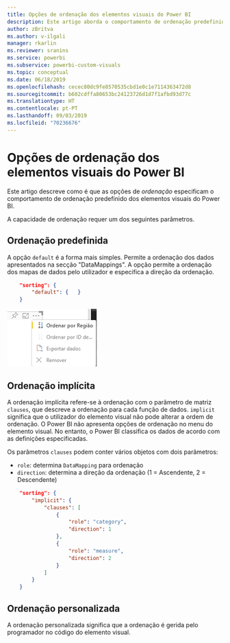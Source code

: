 ```yaml
---
title: Opções de ordenação dos elementos visuais do Power BI
description: Este artigo aborda o comportamento de ordenação predefinido dos elementos visuais do Power BI.
author: zBritva
ms.author: v-ilgali
manager: rkarlin
ms.reviewer: sranins
ms.service: powerbi
ms.subservice: powerbi-custom-visuals
ms.topic: conceptual
ms.date: 06/18/2019
ms.openlocfilehash: cecec80dc9fe8570535cbd1e0c1e7114363472d8
ms.sourcegitcommit: b602cdffa80653bc24123726d1d7f1afbd93d77c
ms.translationtype: HT
ms.contentlocale: pt-PT
ms.lasthandoff: 09/03/2019
ms.locfileid: "70236676"
---
```

# <a name="sorting-options-for-power-bi-visuals"></a>Opções de ordenação dos elementos visuais do Power BI

Este artigo descreve como é que as opções de *ordenação* especificam o comportamento de ordenação predefinido dos elementos visuais do Power BI. 

A capacidade de ordenação requer um dos seguintes parâmetros.

## <a name="default-sorting"></a>Ordenação predefinida

A opção `default` é a forma mais simples. Permite a ordenação dos dados apresentados na secção "DataMappings". A opção permite a ordenação dos mapas de dados pelo utilizador e especifica a direção da ordenação.

```json
    "sorting": {
        "default": {   }
    }
```

![Opções de ordenação no menu de contexto](./media/sorting.png)

## <a name="implicit-sorting"></a>Ordenação implícita

A ordenação implícita refere-se à ordenação com o parâmetro de matriz `clauses`, que descreve a ordenação para cada função de dados. `implicit` significa que o utilizador do elemento visual não pode alterar a ordem de ordenação. O Power BI não apresenta opções de ordenação no menu do elemento visual. No entanto, o Power BI classifica os dados de acordo com as definições especificadas.

Os parâmetros `clauses` podem conter vários objetos com dois parâmetros:

- `role`: determina `DataMapping` para ordenação
- `direction`: determina a direção da ordenação (1 = Ascendente, 2 = Descendente)

```json
    "sorting": {
        "implicit": {
            "clauses": [
                {
                    "role": "category",
                    "direction": 1
                },
                {
                    "role": "measure",
                    "direction": 2
                }
            ]
        }
    }
```

## <a name="custom-sorting"></a>Ordenação personalizada

A ordenação personalizada significa que a ordenação é gerida pelo programador no código do elemento visual.
